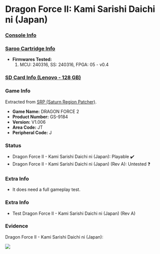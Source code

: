 # Dragon Force II: Kami Sarishi Daichi ni (Japan)

### [Console Info](../../../../Info/Consoles/VA13/README.md)

### [Saroo Cartridge Info](../../../../Info/Cartridges/RetroGameParadiseStore/1.32F/README.md)

- <b>Firmwares Tested:</b>
  1. MCU: 240316, SS: 240316, FPGA: 05 - v0.4

### [SD Card Info (Lenovo - 128 GB)](../../../../Info/SdCards/Lenovo/128GB/fat32/README.md)

### Game Info

Extracted from [SRP (Saturn Region Patcher)](https://segaxtreme.net/resources/saturn-region-patcher.81/download).

- <b>Game Name:</b> DRAGON FORCE 2
- <b>Product Number:</b> GS-9184
- <b>Version:</b> V1.006
- <b>Area Code:</b> JT
- <b>Peripheral Code:</b> J

### Status

- Dragon Force II - Kami Sarishi Daichi ni (Japan): Playable :heavy_check_mark:
- Dragon Force II - Kami Sarishi Daichi ni (Japan) (Rev A): Untested :question:

### Extra Info

- It does need a full gameplay test.

### Extra Info

- Test Dragon Force II - Kami Sarishi Daichi ni (Japan) (Rev A)

### Evidence

Dragon Force II - Kami Sarishi Daichi ni (Japan):

[![](https://img.youtube.com/vi/tzwqhxbvKtA/0.jpg)](https://www.youtube.com/watch?v=tzwqhxbvKtA)
